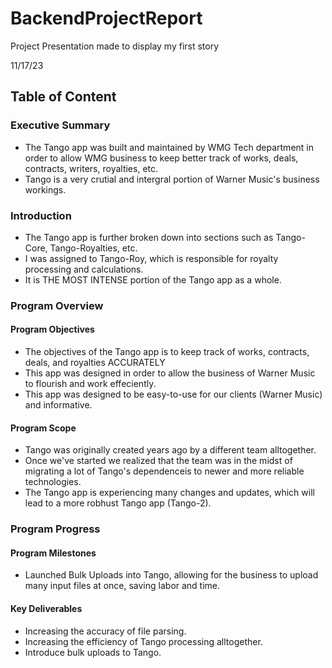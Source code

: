 # BackendProjectReport
Project Presentation made to display my first story 

11/17/23

## Table of Content

### Executive Summary
+ The Tango app was built and maintained by WMG Tech department in order to allow WMG business to keep better track of works, deals, contracts, writers, royalties, etc.
+ Tango is a very crutial and intergral portion of Warner Music's business workings. 

### Introduction
+ The Tango app is further broken down into sections such as Tango-Core, Tango-Royalties, etc.
+ I was assigned to Tango-Roy, which is responsible for royalty processing and calculations.
+ It is THE MOST INTENSE portion of the Tango app as a whole.

### Program Overview
#### Program Objectives 
+ The objectives of the Tango app is to keep track of works, contracts, deals, and royalties ACCURATELY
+ This app was designed in order to allow the business of Warner Music to flourish and work effeciently.
+ This app was designed to be easy-to-use for our clients (Warner Music) and informative.
#### Program Scope
+ Tango was originally created years ago by a different team alltogether.
+ Once we've started we realized that the team was in the midst of migrating a lot of Tango's dependenceis to newer and more reliable technologies.
+ The Tango app is experiencing many changes and updates, which will lead to a more robhust Tango app (Tango-2).

### Program Progress
#### Program Milestones
+ Launched Bulk Uploads into Tango, allowing for the business to upload many input files at once, saving labor and time.
#### Key Deliverables
+ Increasing the accuracy of file parsing.
+ Increasing the efficiency of Tango processing alltogether.
+ Introduce bulk uploads to Tango.

